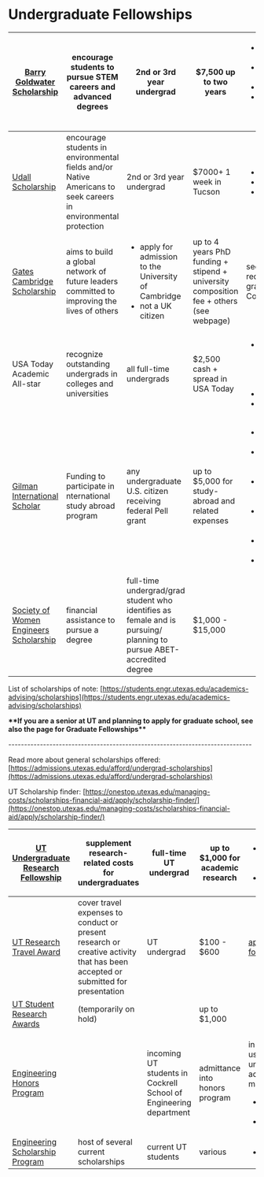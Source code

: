 # Undergraduate Fellowships

| [Barry Goldwater Scholarship](https://goldwaterscholarship.gov/)                              | encourage students to pursue STEM careers and advanced degrees                                                 | 2nd or 3rd year undergrad                                                                                            | $7,500 up to two years                                                                  | <ul><li>3 pg research statement</li><li>personal statement</li><li>3 rec letters</li><li>high school and college transcript</li></ul>                                                                                                           | <p><a href="https://provost.utexas.edu/undergraduate-awards/goldwater-scholarship/">Cockrell School</a></p><p>(November)</p><p>University-wide (late January)</p> | \~400 annually                              | [undergraduateawards@utexas.edu](mailto:undergraduateawards@utexas.edu) |
| --------------------------------------------------------------------------------------------- | -------------------------------------------------------------------------------------------------------------- | -------------------------------------------------------------------------------------------------------------------- | --------------------------------------------------------------------------------------- | ----------------------------------------------------------------------------------------------------------------------------------------------------------------------------------------------------------------------------------------------- | ----------------------------------------------------------------------------------------------------------------------------------------------------------------- | ------------------------------------------- | ----------------------------------------------------------------------- |
| [Udall Scholarship](https://www.udall.gov/ourprograms/scholarship/scholarship.aspx)           | encourage students in environmental fields and/or Native Americans to seek careers in environmental protection | 2nd or 3rd year undergrad                                                                                            | $7000+ 1 week in Tucson                                                                 | <ul><li>800 word essay</li><li>3 rec letters</li><li>College transcript</li></ul>                                                                                                                                                               | \~ March                                                                                                                                                          | \~55 annually                               | <p><br></p>                                                             |
| [Gates Cambridge Scholarship](https://www.gatescambridge.org/)                                | aims to build a global network of future leaders committed to improving the lives of others                    | <ul><li>apply for admission to the University of Cambridge</li><li>not a UK citizen</li></ul>                        | up to 4 years PhD funding + stipend + university composition fee + others (see webpage) | see admission requirements of the graduate course and College place                                                                                                                                                                             | Sept 1- mid October                                                                                                                                               | \~80 anually                                | [info@gatescambridge.org](mailto:info@gatescambridge.org)               |
| USA Today Academic All-star                                                                   | recognize outstanding undergrads in colleges and universities                                                  | all full-time undergrads                                                                                             | $2,500 cash + spread in USA Today                                                       | <ul><li>essay on outstanding academic or intellectual endeavor</li><li>2 letters of rec</li><li>college transcript</li></ul>                                                                                                                    | late November nomination                                                                                                                                          | \~20 First team + 40 Second and Third Teams | <p><br></p>                                                             |
| [Gilman International Scholar](https://www.gilmanscholarship.org/)                            | Funding to participate in nternational study abroad program                                                    | any undergraduate U.S. citizen receiving federal Pell grant                                                          | up to $5,000 for study-abroad and related expenses                                      | <ul><li>Statement of Purpose Essay</li><li>Building Mutual Understanding Essay</li><li>Follow-on Service Project Proposal</li><li>(optional) Critical Need Language Award essay</li><li>2 advisor recommendations</li><li>transcripts</li></ul> | March and October deadlines                                                                                                                                       | \~1000 annually                             | <p><br></p>                                                             |
| [Society of Women Engineers Scholarship](https://scholarships.swe.org/applications/login.asp) | financial assistance to pursue a degree                                                                        | full-time undergrad/grad student who identifies as female and is pursuing/ planning to pursue ABET-accredited degree | $1,000 - $15,000                                                                        | <p><br></p>                                                                                                                                                                                                                                     | <p>(Sophomores and above) February</p><p>(Freshman) May</p><p><br></p>                                                                                            | \~300 annually                              | <p><br></p>                                                             |

List of scholarships of note: [https://students.engr.utexas.edu/academics-advising/scholarships](https://students.engr.utexas.edu/academics-advising/scholarships)

**\*\*If you are a senior at UT and planning to apply for graduate school, see also the page for Graduate Fellowships\*\***

\-----------------------------------------------------------------------------

Read more about general scholarships offered: [https://admissions.utexas.edu/afford/undergrad-scholarships](https://admissions.utexas.edu/afford/undergrad-scholarships)

UT Scholarship finder: [https://onestop.utexas.edu/managing-costs/scholarships-financial-aid/apply/scholarship-finder/](https://onestop.utexas.edu/managing-costs/scholarships-financial-aid/apply/scholarship-finder/)

| [UT Undergraduate Research Fellowship](https://ugs.utexas.edu/our/scholarships/urf)               | supplement research-related costs for undergraduates                                                                           | full-time UT undergrad                                            | up to $1,000 for academic research | <ul><li>project description (<a href="https://ugs.utexas.edu/sites/default/files/file_downloads/URF_proposal_template.doc">template</a>)</li><li>budget</li></ul> | <p>end of January</p><p>end of September</p> | <p><br></p> | info sessions in January, September |
| ------------------------------------------------------------------------------------------------- | ------------------------------------------------------------------------------------------------------------------------------ | ----------------------------------------------------------------- | ---------------------------------- | ----------------------------------------------------------------------------------------------------------------------------------------------------------------- | -------------------------------------------- | ----------- | ----------------------------------- |
| [UT Research Travel Award](https://ugs.utexas.edu/our/scholarships/travel)                        | cover travel expenses to conduct or present research or creative activity that has been accepted or submitted for presentation | UT undergrad                                                      | $100 - $600                        | [application form](https://utdirect.utexas.edu/apps/ugs/forms/travel\_award/)                                                                                     | <p>(Fall) November</p><p>(Spring) March</p>  | <p><br></p> | <p><br></p>                         |
| [UT Student Research Awards](https://ugs.utexas.edu/our/scholarships/student-researcher)          | (temporarily on hold)                                                                                                          | <p><br></p>                                                       | up to $1,000                       | <p><br></p>                                                                                                                                                       | <p><br></p>                                  | <p><br></p> | <p><br></p>                         |
| [Engineering Honors Program](https://cockrell.utexas.edu/admissions/undergraduate/honors-program) | <p><br></p>                                                                                                                    | incoming UT students in Cockrell School of Engineering department | admittance into honors program     | <p>in addition to usual university admission materials:</p><ul><li>extended resume</li><li>FAFSA</li></ul>                                                        | Dec 1                                        | <p><br></p> | <p><br></p>                         |
| [Engineering Scholarship Program](https://utdirect.utexas.edu/engine/scholarship/index.WBX)       | host of several current scholarships                                                                                           | current UT students                                               | various                            | <ul><li><a href="https://utdirect.utexas.edu/engine/scholarship/index.WBX">application</a></li></ul>                                                              | April 1                                      | <p><br></p> | <p><br></p>                         |
